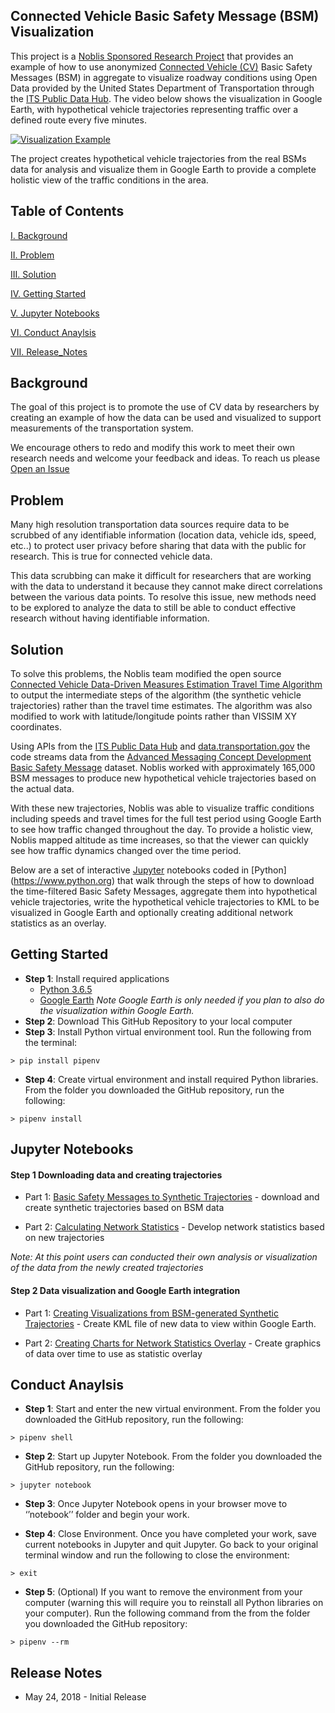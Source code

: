 ## Connected Vehicle Basic Safety Message (BSM) Visualization

This project is a [Noblis Sponsored Research Project](https://noblis.org/r-d/) that provides an example of how to use anonymized  [Connected Vehicle (CV)](https://www.its.dot.gov/pilots/) Basic Safety Messages (BSM) in aggregate to visualize roadway conditions using Open Data provided by the United States Department of Transportation through the [ITS Public Data Hub](https://www.its.dot.gov/data/).  The video below shows the visualization in Google Earth, with hypothetical vehicle trajectories representing traffic over a defined route every five minutes.

[![Visualization Example](https://james-ohara.github.io/CV-BSM-Visualization/examples/videopreview.png)](https://vimeo.com/270109984)

The project creates hypothetical vehicle trajectories from the real BSMs data for analysis and visualize them in Google Earth to provide a complete holistic view of the traffic conditions in the area. 

## Table of Contents

[I. Background](#background)

[II. Problem](#problem)

[III. Solution](#solution)

[IV. Getting Started](#getting-started)

[V. Jupyter Notebooks](#jupyter-notebooks)

[VI. Conduct Anaylsis](#conduct-anaylsis)

[VII. Release_Notes](#release-notes)

<a name="background"/>

## Background

The goal of this project is to promote the use of CV data by researchers by creating an example of how the data can be used and visualized to support measurements of the transportation system. 

We encourage others to redo and modify this work to meet their own research needs and welcome your feedback and ideas. To reach us please [Open an Issue](https://github.com/James-OHara/CV-BSM-Visualization/issues)

<a name="problem"/>

## Problem

Many high resolution transportation data sources require data to be scrubbed of any identifiable information (location data, vehicle ids, speed, etc..) to protect user privacy before sharing that data with the public for research. This is true for connected vehicle data. 

This data scrubbing can make it difficult for researchers that are working with the data to understand it because they cannot make direct correlations between the various data points. To resolve this issue, new methods need to be explored to analyze the data to still be able to conduct effective research without having identifiable information.

<a name="solution"/>

## Solution

To solve this problems, the Noblis team modified the open source [Connected Vehicle Data-Driven Measures Estimation Travel Time Algorithm](https://itsforge.net/index.php/community/explore-applications#/31/74) to output the intermediate steps of the algorithm (the synthetic vehicle trajectories) rather than the travel time estimates. The algorithm was also modified to work with latitude/longitude points rather than VISSIM XY coordinates.

Using APIs from the [ITS Public Data Hub](https://www.its.dot.gov/data/) and [data.transportation.gov](https://data.transportation.gov) the code streams data from the [Advanced Messaging Concept Development Basic Safety Message](https://data.transportation.gov/Automobiles/Advanced-Messaging-Concept-Development-Basic-Safet/eezi-v4pm) dataset. Noblis worked with approximately 165,000 BSM messages to produce new hypothetical vehicle trajectories based on the actual data. 

With these new trajectories, Noblis was able to visualize traffic conditions including speeds and travel times for the full test period using Google Earth to see how traffic changed throughout the day. To provide a holistic view, Noblis mapped altitude as time increases, so that the viewer can quickly see how traffic dynamics changed over the time period.

Below are a set of interactive [Jupyter](http://jupyter.org) notebooks coded in [Python] (https://www.python.org) that walk through the steps of how to download the time-filtered Basic Safety Messages, aggregate them into hypothetical vehicle trajectories, write the hypothetical vehicle trajectories to KML to be visualized in Google Earth and optionally creating additional network statistics as an overlay. 

<a name="getting-started"/>

## Getting Started

- **Step 1**: Install required applications
    - [Python 3.6.5](https://www.python.org/downloads/)
    - [Google Earth](https://www.google.com/earth/desktop/) *Note Google Earth is only needed if you plan to also do the visualization within Google Earth.*
- **Step 2**: Download This GitHub Repository to your local computer
- **Step 3**: Install Python virtual environment tool. Run the following from the terminal:
```
> pip install pipenv
```
- **Step 4**: Create virtual environment and install required Python libraries. From the folder you downloaded the GitHub repository, run the following:
```
> pipenv install
```

<a name="jupyter-notebooks"/>

## Jupyter Notebooks

#### Step 1 Downloading data and creating trajectories 

- Part 1: [Basic Safety Messages to Synthetic Trajectories](https://james-ohara.github.io/CV-BSM-Visualization/githubpages/Basic%20Safety%20Messages%20to%20Synthetic%20Trajectories.html)  - download and create synthetic trajectories based on BSM data

- Part 2: [Calculating Network Statistics](https://james-ohara.github.io/CV-BSM-Visualization/githubpages/Basic%20Safety%20Messages%20Statistics.html)  - Develop network statistics based on new trajectories

*Note: At this point users can conducted their own analysis or visualization of the data from the newly created trajectories*

#### Step 2 Data visualization and Google Earth integration  

- Part 1: [Creating Visualizations from BSM-generated Synthetic Trajectories](https://james-ohara.github.io/CV-BSM-Visualization/githubpages/Connected%20Vehicles%20Visualizations.html)  - Create KML file of new data to view within Google Earth.

- Part 2: [Creating Charts for Network Statistics Overlay](https://james-ohara.github.io/CV-BSM-Visualization/githubpages/Connected%20Vehicles%20Charts.html) - Create graphics of data over time to use as statistic overlay

<a name="conduct-anaylsis"/>

## Conduct Anaylsis
-  **Step 1**: Start and enter the new virtual environment. From the folder you downloaded the GitHub repository, run the following:
```
> pipenv shell
```
-  **Step 2**: Start up Jupyter Notebook. From the folder you downloaded the GitHub repository, run the following:
```
> jupyter notebook
```
-  **Step 3**: Once Jupyter Notebook opens in your browser move to ‘’notebook’’ folder and begin your work.

-  **Step 4**: Close Environment.  Once you have completed your work, save current notebooks in Jupyter and quit Jupyter. Go back to your original terminal window and run the following to close the environment:
```
> exit
```
-  **Step 5**: (Optional) If you want to remove the environment from your computer (warning this will require you to reinstall all Python libraries on your computer). Run the following command from the from the folder you downloaded the GitHub repository:
```
> pipenv --rm
```

<a name="release-notes"/>

## Release Notes

- May 24, 2018 - Initial Release
